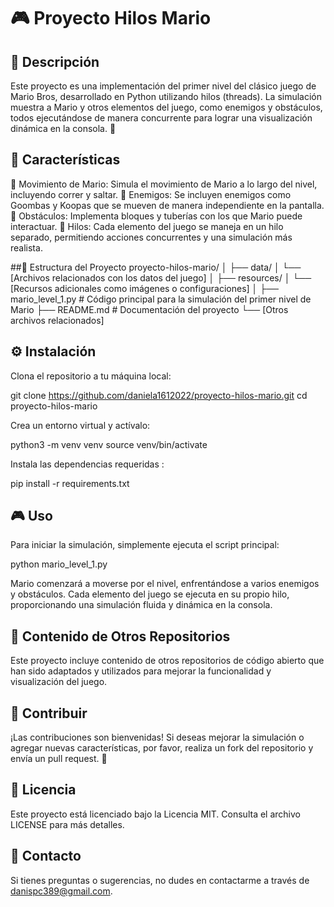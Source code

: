 # 🎮 Proyecto Hilos Mario
## 📝 Descripción
Este proyecto es una implementación del primer nivel del clásico juego de Mario Bros, desarrollado en Python utilizando hilos (threads). La simulación muestra a Mario y otros elementos del juego, como enemigos y obstáculos, todos ejecutándose de manera concurrente para lograr una visualización dinámica en la consola. 🎉

## 🚀 Características
👾 Movimiento de Mario: Simula el movimiento de Mario a lo largo del nivel, incluyendo correr y saltar.
🐢 Enemigos: Se incluyen enemigos como Goombas y Koopas que se mueven de manera independiente en la pantalla.
🧱 Obstáculos: Implementa bloques y tuberías con los que Mario puede interactuar.
🔄 Hilos: Cada elemento del juego se maneja en un hilo separado, permitiendo acciones concurrentes y una simulación más realista.

##📁 Estructura del Proyecto
    proyecto-hilos-mario/
    │
    ├── data/
    │   └── [Archivos relacionados con los datos del juego]
    │
    ├── resources/
    │   └── [Recursos adicionales como imágenes o configuraciones]
    │
    ├── mario_level_1.py    # Código principal para la simulación del primer nivel de Mario
    ├── README.md           # Documentación del proyecto
    └── [Otros archivos relacionados]

## ⚙️ Instalación
Clona el repositorio a tu máquina local:

  git clone https://github.com/daniela1612022/proyecto-hilos-mario.git
  cd proyecto-hilos-mario
  
Crea un entorno virtual y actívalo:

  python3 -m venv venv
  source venv/bin/activate

Instala las dependencias requeridas :

  pip install -r requirements.txt

## 🎮 Uso
Para iniciar la simulación, simplemente ejecuta el script principal:

  python mario_level_1.py
  
Mario comenzará a moverse por el nivel, enfrentándose a varios enemigos y obstáculos. Cada elemento del juego se ejecuta en su propio hilo, proporcionando una simulación fluida y dinámica en la consola.

## 🌟 Contenido de Otros Repositorios
Este proyecto incluye contenido de otros repositorios de código abierto que han sido adaptados y utilizados para mejorar la funcionalidad y visualización del juego.

## 🤝 Contribuir
¡Las contribuciones son bienvenidas! Si deseas mejorar la simulación o agregar nuevas características, por favor, realiza un fork del repositorio y envía un pull request. 🚀

## 📄 Licencia
Este proyecto está licenciado bajo la Licencia MIT. Consulta el archivo LICENSE para más detalles.

## 📧 Contacto
Si tienes preguntas o sugerencias, no dudes en contactarme a través de danispc389@gmail.com.

